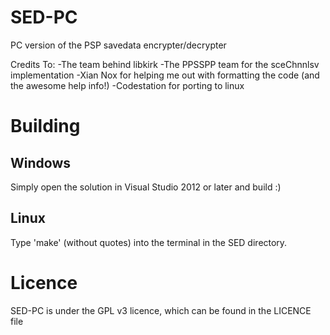 SED-PC
======

PC version of the PSP savedata encrypter/decrypter

Credits To: 
	-The team behind libkirk
	-The PPSSPP team for the sceChnnlsv implementation
	-Xian Nox for helping me out with formatting the code (and the awesome help info!)
	-Codestation for porting to linux

Building
========
Windows
-------

Simply open the solution in Visual Studio 2012 or later and build :)

Linux
-----
Type 'make' (without quotes) into the terminal in the SED directory.


Licence
=======
SED-PC is under the GPL v3 licence, which can be found in the LICENCE file
